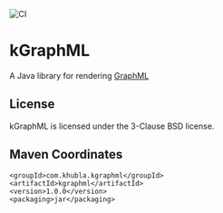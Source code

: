 
![CI](https://github.com/teverett/gml4j/workflows/CI/badge.svg)

kGraphML
=============

A Java library for rendering [GraphML](https://en.wikipedia.org/wiki/GraphML)

License
-------------

kGraphML is licensed under the 3-Clause BSD license.

Maven Coordinates
-------------

```
<groupId>com.khubla.kgraphml</groupId>
<artifactId>kgraphml</artifactId>
<version>1.0.0</version>
<packaging>jar</packaging>
```

